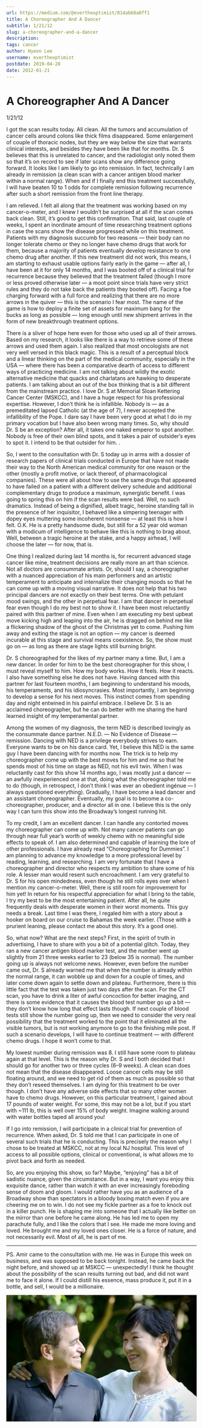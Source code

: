 ```yaml
---
url: https://medium.com/@evertheoptimist/814ab68a0ff1
title: A Choreographer And A Dancer
subtitle: 1/21/12
slug: a-choreographer-and-a-dancer
description: 
tags: cancer
author: Hyeon Lee
username: evertheoptimist
postdate: 2019-04-28
date: 2012-01-21
---
```


# A Choreographer And A Dancer

1/21/12

I got the scan results today. All clean. All the tumors and accumulation of cancer cells around colons like thick films disappeared. Some enlargement of couple of thoracic nodes, but they are way below the size that warrants clinical interests, and besides they have been like that for months. Dr. S believes that this is unrelated to cancer, and the radiologist only noted them so that it’s on record to see if later scans show any difference going forward. It looks like I am likely to go into remission. In fact, technically I am already in remission (a clean scan with a cancer antigen blood marker within a normal range). When and if I finally end this treatment successfully, I will have beaten 10 to 1 odds for complete remission following recurrence after such a short remission from the front line therapy.

I am relieved. I felt all along that the treatment was working based on my cancer-o-meter, and I knew I wouldn’t be surprised at all if the scan comes back clean. Still, it’s good to get this confirmation. That said, last couple of weeks, I spent an inordinate amount of time researching treatment options in case the scans show the disease progressed while on this treatment. Patients with my diagnosis succumb for two reasons — their body can no longer tolerate chemo or they no longer have chemo drugs that work for them, because a majority of patients eventually develop resistance to one chemo drug after another. If this new treatment did not work, this means, I am starting to exhaust usable options fairly early in the game — after all, I have been at it for only 14 months, and I was booted off of a clinical trial for recurrence because they believed that the treatment failed (though I more or less proved otherwise later — a moot point since trials have very strict rules and they do not take back the patients they booted off). Facing a foe charging forward with a full force and realizing that there are no more arrows in the quiver — this is the scenario I fear most. The name of the game is how to deploy a finite set of assets for maximum bang for the bucks as long as possible — long enough until new shipment arrives in the form of new breakthrough treatment options.

There is a sliver of hope here even for those who used up all of their arrows. Based on my research, it looks like there is a way to retrieve some of these arrows and used them again. I also realized that most oncologists are not very well versed in this black magic. This is a result of a perceptual block and a linear thinking on the part of the medical community, especially in the USA — where there has been a comparative dearth of access to different ways of practicing medicine. I am not talking about wildly the exotic alternative medicine that quacks and charlatans are hawking to desperate patients. I am talking about an out of the box thinking that is a bit different from the mainstream practice. I love Dr. S at Memorial Sloan Kettering Cancer Center (MSKCC), and I have a huge respect for his professional expertise. However, I don’t think he is infallible. Nobody is — as a premeditated lapsed Catholic (at the age of 7), I never accepted the infallibility of the Pope. I dare say I have been very good at what I do in my primary vocation but I have also been wrong many times. So, why should Dr. S be an exception? After all, it takes one naked emperor to spot another. Nobody is free of their own blind spots, and it takes a pair of outsider’s eyes to spot it. I intend to be that outsider for him. .

So, I went to the consultation with Dr. S today up in arms with a dossier of research papers of clinical trials conducted in Europe that have not made their way to the North American medical community for one reason or the other (mostly a profit motive, or lack thereof, of pharmacological companies). These were all about how to use the same drugs that appeared to have failed on a patient with a different delivery schedule and additional complementary drugs to produce a maximum, synergistic benefit. I was going to spring this on him if the scan results were bad. Well, no such dramatics. Instead of being a dignified, albeit tragic, heroine standing tall in the presence of her inquisitor, I behaved like a simpering teenager with dopey eyes muttering some incoherent nonsense — at least this is how I felt. O.K. He is a pretty handsome dude, but still for a 52 year old woman with a modicum of intelligence to behave like this is nothing to brag about. Well, between a tragic heroine at the stake, and a happy airhead, I will choose the later — for now, that is.

One thing I realized during last 14 months is, for recurrent advanced stage cancer like mine, treatment decisions are really more an art than science. Not all doctors are consummate artists. Or, should I say, a choreographer with a nuanced appreciation of his main performers and an artistic temperament to anticipate and internalize their changing moods so that he can come up with a moving visual narrative. It does not help that his two principal dancers are not exactly on their best terms. One with petulant mood swings, and the other in perpetual fear. I am that dancer in perpetual fear even though I do my best not to show it. I have been most reluctantly paired with this partner of mine. Even when I am executing my best upbeat move kicking high and leaping into the air, he is dragged on behind me like a flickering shadow of the ghost of the Christmas yet to come. Pushing him away and exiting the stage is not an option — my cancer is deemed incurable at this stage and survival means coexistence. So, the show must go on — as long as there are stage lights still burning bright.

Dr. S choreographed for the likes of my partner many a time. But, I am a new dancer. In order for him to be the best choreographer for this show, I must reveal myself to him. How my body works. How it feels. How it reacts. I also have something else he does not have. Having danced with this partner for last fourteen months, I am beginning to understand his moods, his temperaments, and his idiosyncrasies. Most importantly, I am beginning to develop a sense for his next moves. This instinct comes from spending day and night entwined in his painful embrace. I believe Dr. S is an acclaimed choreographer, but he can do better with me sharing the hard learned insight of my temperamental partner.

Among the women of my diagnosis, the term NED is described lovingly as the consummate dance partner. N.E.D. — No Evidence of Disease — remission. Dancing with NED is a privilege everybody strives to earn. Everyone wants to be on his dance card. Yet, I believe this NED is the same guy I have been dancing with for months now. The trick is to help my choreographer come up with the best moves for him and me so that he spends most of his time on stage as NED, not his evil twin. When I was reluctantly cast for this show 14 months ago, I was mostly just a dancer — an awfully inexperienced one at that, doing what the choreographer told me to do (though, in retrospect, I don’t think I was ever an obedient ingénue — I always questioned everything). Gradually, I have become a lead dancer and an assistant choreographer. Eventually, my goal is to become a co-choreographer, producer, and a director all in one. I believe this is the only way I can turn this show into the Broadway’s longest running hit.

To my credit, I am an excellent dancer. I can handle any contorted moves my choreographer can come up with. Not many cancer patients can go through near full year’s worth of weekly chemo with no meaningful side effects to speak of. I am also determined and capable of learning the lore of other professionals. I have already read “Choreographing for Dummies”. I am planning to advance my knowledge to a more professional level by reading, learning, and researching. I am very fortunate that I have a choreographer and director who respects my ambition to share some of his role. A lesser man would resent such encroachment. I am very grateful to Dr. S for his open mindedness, even though he still rolls eyes over when I mention my cancer-o-meter. Well, there is still room for improvement for him yet! In return for his respectful appreciation for what I bring to the table, I try my best to be the most entertaining patient. After all, he quite frequently deals with desperate women in their worst moments. This guy needs a break. Last time I was there, I regaled him with a story about a hooker on board on our cruise to Bahamas the week earlier. (Those with a prurient leaning, please contact me about this story. It’s a good one).

So, what now? What are the next steps? First, in the spirit of truth in advertising, I have to share with you a bit of a potential glitch. Today, they ran a new cancer antigen blood marker test, and the number went up slightly from 21 three weeks earlier to 23 (below 35 is normal). The number going up is always not welcome news. However, even before the number came out, Dr. S already warned me that when the number is already within the normal range, it can wobble up and down for a couple of times, and later come down again to settle down and plateau. Furthermore, there is this little fact that the test was taken just two days after the scan. For the CT scan, you have to drink a liter of awful concoction for better imaging, and there is some evidence that it causes the blood test number go up a bit — they don’t know how long that effect lasts though. If next couple of blood tests still show the number going up, then we need to consider the very real possibility that the treatment worked to the point that it eliminated all the visible tumors, but is not working anymore to go to the finishing mile post. If such a scenario develops, I will have to continue treatment — with different chemo drugs. I hope it won’t come to that.

My lowest number during remission was 8. I still have some room to plateau again at that level. This is the reason why Dr. S and I both decided that I should go for another two or three cycles (6–9 weeks). A clean scan does not mean that the disease disappeared. Loose cancer cells may be still floating around, and we need to get rid of them as much as possible so that they don’t reseed themselves. I am dying for this treatment to be over though. I don’t have any adverse side effects that so many other women have to chemo drugs. However, on this particular treatment, I gained about 17 pounds of water weight. For some, this may not be a lot, but if you start with ~111 lb, this is well over 15% of body weight. Imagine walking around with water bottles taped all around you!

If I go into remission, I will participate in a clinical trial for prevention of recurrence. When asked, Dr. S told me that I can participate in one of several such trials that he is conducting. This is precisely the reason why I chose to be treated at MSKCC, not at my local NJ hospital. This level of access to all possible options, clinical or conventional, is what allows me to pivot back and forth as needed.

So, are you enjoying this show, so far? Maybe, “enjoying” has a bit of sadistic nuance, given the circumstance. But in a way, I want you enjoy this exquisite dance, rather than watch it with an ever increasingly foreboding sense of doom and gloom. I would rather have you as an audience of a Broadway show than spectators in a bloody boxing match even if you are cheering me on to win. I do not see my fickle partner as a foe to knock out in a killer punch. He is shaping me into someone that I actually like better on the mirror than one before he came along. He has led me to open my parachute fully, and I like the colors that I see. He made me more loving and loved. He brought me and my loved ones closer. He is a force of nature, and not necessarily evil. Most of all, he is part of me.

*******************

PS. Amir came to the consultation with me. He was in Europe this week on business, and was supposed to be back tonight. Instead, he came back the night before, and showed up at MSKCC — unexpectedly! I think he thought about the possibility of the scan results turning out bad, and did not want me to face it alone. If I could distill his essence, mass produce it, put it in a bottle, and sell, I would be a millionaire.

![June 2012](./assets/1*fOyKiVpK80IkAVdifk3zgA.png)

